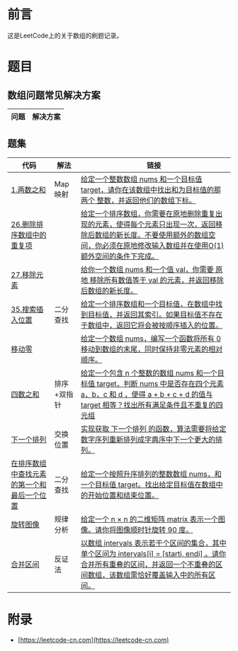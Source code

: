 # 前言

这是LeetCode上的关于数组的刷题记录。

# 题目

## 数组问题常见解决方案

| 问题 | 解决方案 |
| ---- | ---- |

## 题集

| 代码 | 解法 | 链接 |
| ---- | ---- | ---- |
| [1.两数之和](TwoSum.java) | Map映射 | [给定一个整数数组 nums 和一个目标值 target，请你在该数组中找出和为目标值的那 两个 整数，并返回他们的数组下标。](https://leetcode-cn.com/problems/two-sum/) |
| [26.删除排序数组中的重复项](RemoveDuplicates.java) | | [给定一个排序数组，你需要在原地删除重复出现的元素，使得每个元素只出现一次，返回移除后数组的新长度。不要使用额外的数组空间，你必须在原地修改输入数组并在使用O(1)额外空间的条件下完成。](https://leetcode-cn.com/problems/remove-duplicates-from-sorted-array/) |
| [27.移除元素](RemoveElement.java) | | [给你一个数组 nums 和一个值 val，你需要 原地 移除所有数值等于 val 的元素，并返回移除后数组的新长度。](https://leetcode-cn.com/problems/remove-element/) |
| [35.搜索插入位置](SearchInsert.java) | 二分查找 | [给定一个排序数组和一个目标值，在数组中找到目标值，并返回其索引。如果目标值不存在于数组中，返回它将会被按顺序插入的位置。](https://leetcode-cn.com/problems/search-insert-position/) |
| [移动零](MoveZeroes.java) |   | [给定一个数组 nums，编写一个函数将所有 0 移动到数组的末尾，同时保持非零元素的相对顺序。](https://leetcode-cn.com/problems/move-zeroes/) |
| [四数之和](FourSum.java) | 排序+双指针 | [给定一个包含 n 个整数的数组 nums 和一个目标值 target，判断 nums 中是否存在四个元素 a，b，c 和 d ，使得 a + b + c + d 的值与 target 相等？找出所有满足条件且不重复的四元组](https://leetcode-cn.com/problems/4sum/) |
| [下一个排列](NextPermutation.java) | 交换位置  | [实现获取 下一个排列 的函数，算法需要将给定数字序列重新排列成字典序中下一个更大的排列。](https://leetcode-cn.com/problems/next-permutation/) |
| [在排序数组中查找元素的第一个和最后一个位置](SearchRange.java) |  二分查找 | [给定一个按照升序排列的整数数组 nums，和一个目标值 target。找出给定目标值在数组中的开始位置和结束位置。](https://leetcode-cn.com/problems/find-first-and-last-position-of-element-in-sorted-array/) |
| [旋转图像](Rotate.java) | 规律分析 | [给定一个 n × n 的二维矩阵 matrix 表示一个图像。请你将图像顺时针旋转 90 度。](https://leetcode-cn.com/problems/rotate-image/) |
| [合并区间](Merge.java) | 反证法 | [以数组 intervals 表示若干个区间的集合，其中单个区间为 intervals[i] = [starti, endi] 。请你合并所有重叠的区间，并返回一个不重叠的区间数组，该数组需恰好覆盖输入中的所有区间。](https://leetcode-cn.com/problems/merge-intervals/) |

# 附录

 - [https://leetcode-cn.com](https://leetcode-cn.com)